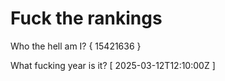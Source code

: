 # Fuck the rankings

Who the hell am I?
{ 15421636 }

What fucking year is it?
[ 2025-03-12T12:10:00Z ]
